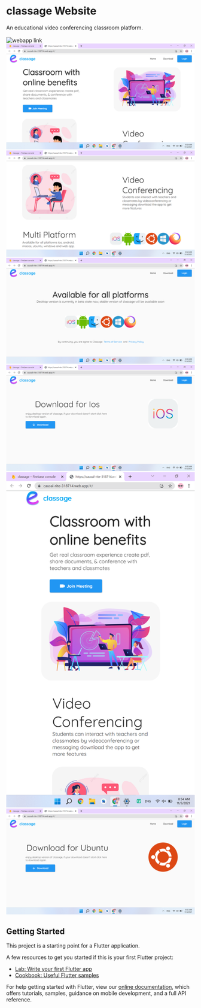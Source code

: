 # classage Website

An educational video conferencing classroom platform.<br><br>
![webapp link](https://causal-rite-318714.web.app/#/)
![Homepage](https://github.com/RaghvShukla/classage_website/blob/master/images/homepage1.png)<br>
![Homepage](https://github.com/RaghvShukla/classage_website/blob/master/images/homepage2.png)<br>
![download page](https://github.com/RaghvShukla/classage_website/blob/master/images/download.png)<br>
![ios page](https://github.com/RaghvShukla/classage_website/blob/master/images/ios.png)<br>
![Homepage](https://github.com/RaghvShukla/classage_website/blob/master/images/homepageP.png)<br>
![ubuntu page](https://github.com/RaghvShukla/classage_website/blob/master/images/ubuntu.png)

## Getting Started

This project is a starting point for a Flutter application.

A few resources to get you started if this is your first Flutter project:

- [Lab: Write your first Flutter app](https://flutter.dev/docs/get-started/codelab)
- [Cookbook: Useful Flutter samples](https://flutter.dev/docs/cookbook)

For help getting started with Flutter, view our
[online documentation](https://flutter.dev/docs), which offers tutorials,
samples, guidance on mobile development, and a full API reference.
